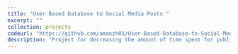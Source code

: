 ```yaml
---
title: "User Based Database to Social Media Posts "
excerpt: ""
collection: projects
codeurl: "https://github.com/amanzh01/User-Based-Database-to-Social-Media-Posts"
description: "Project for decreasing the amount of time spent for publishing posts in social media, where the content of the channel is user-dependent"
---
```


